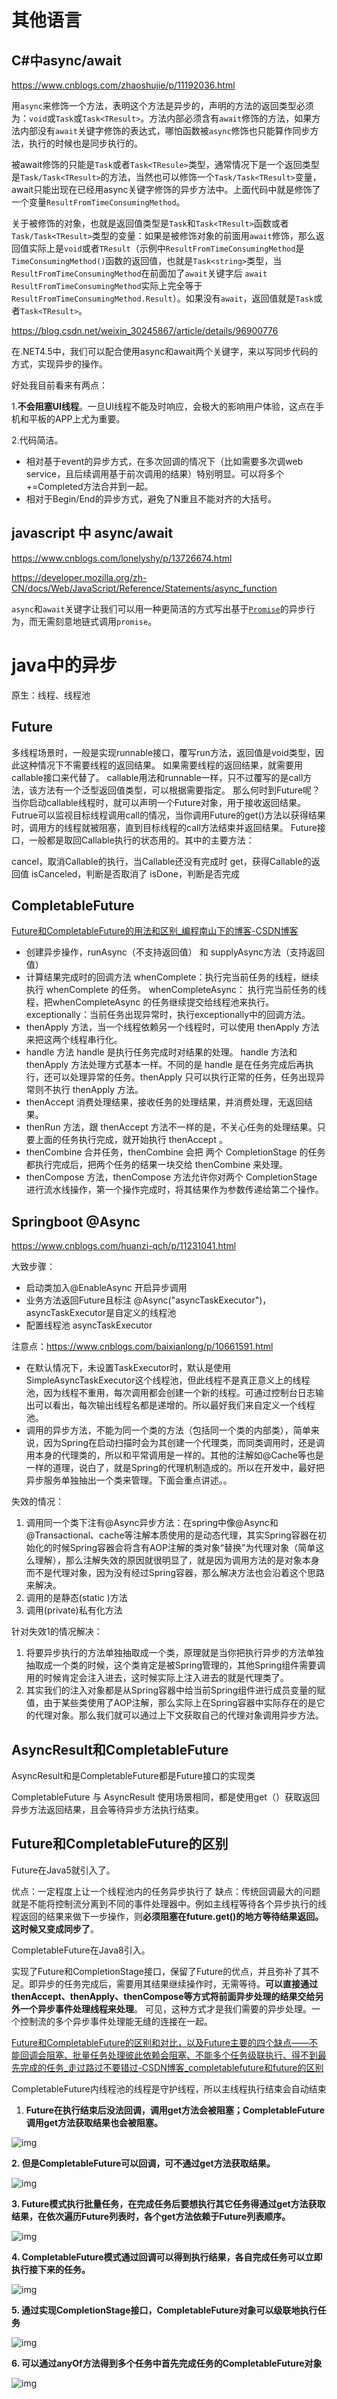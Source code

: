# 其他语言

## C#中async/await

https://www.cnblogs.com/zhaoshujie/p/11192036.html

用`async`来修饰一个方法，表明这个方法是异步的，声明的方法的返回类型必须为：`void`或`Task`或`Task<TResult>`。方法内部必须含有`await`修饰的方法，如果方法内部没有`await`关键字修饰的表达式，哪怕函数被`async`修饰也只能算作同步方法，执行的时候也是同步执行的。

被await修饰的只能是`Task`或者`Task<TResule>`类型，通常情况下是一个返回类型是`Task/Task<TResult>`的方法，当然也可以修饰一个`Task/Task<TResult>`变量，await只能出现在已经用async关键字修饰的异步方法中。上面代码中就是修饰了一个变量`ResultFromTimeConsumingMethod`。

关于被修饰的对象，也就是返回值类型是`Task`和`Task<TResult>`函数或者`Task/Task<TResult>`类型的变量：如果是被修饰对象的前面用`await`修饰，那么返回值实际上是`void`或者`TResult`（示例中`ResultFromTimeConsumingMethod`是`TimeConsumingMethod()`函数的返回值，也就是`Task<string>`类型，当`ResultFromTimeConsumingMethod`在前面加了`await`关键字后 `await ResultFromTimeConsumingMethod`实际上完全等于 `ResultFromTimeConsumingMethod.Result`）。如果没有`await`，返回值就是`Task`或者`Task<TResult>`。



https://blog.csdn.net/weixin_30245867/article/details/96900776

在.NET4.5中，我们可以配合使用async和await两个关键字，来以写同步代码的方式，实现异步的操作。

好处我目前看来有两点：

1.**不会阻塞UI线程**。一旦UI线程不能及时响应，会极大的影响用户体验，这点在手机和平板的APP上尤为重要。

2.代码简洁。

- 相对基于event的异步方式，在多次回调的情况下（比如需要多次调web service，且后续调用基于前次调用的结果）特别明显。可以将多个+=Completed方法合并到一起。
- 相对于Begin/End的异步方式，避免了N重且不能对齐的大括号。

## javascript 中 async/await

https://www.cnblogs.com/lonelyshy/p/13726674.html

https://developer.mozilla.org/zh-CN/docs/Web/JavaScript/Reference/Statements/async_function

`async`和`await`关键字让我们可以用一种更简洁的方式写出基于[`Promise`](https://developer.mozilla.org/zh-CN/docs/Web/JavaScript/Reference/Global_Objects/Promise)的异步行为，而无需刻意地链式调用`promise`。



# java中的异步

原生：线程、线程池

## Future

多线程场景时，一般是实现runnable接口，覆写run方法，返回值是void类型，因此这种情况下不需要线程的返回结果。 
如果需要线程的返回结果，就需要用callable接口来代替了。 
callable用法和runnable一样，只不过覆写的是call方法，该方法有一个泛型返回值类型，可以根据需要指定。 
那么何时到Future呢？当你启动callable线程时，就可以声明一个Future对象，用于接收返回结果。
Futrue可以监视目标线程调用call的情况，当你调用Future的get()方法以获得结果时，调用方的线程就被阻塞，直到目标线程的call方法结束并返回结果。
Future接口，一般都是取回Callable执行的状态用的。其中的主要方法：

cancel，取消Callable的执行，当Callable还没有完成时
get，获得Callable的返回值
isCanceled，判断是否取消了
isDone，判断是否完成

## CompletableFuture

[Future和CompletableFuture的用法和区别_编程南山下的博客-CSDN博客](https://blog.csdn.net/qq_28908085/article/details/108267347)

-  创建异步操作，runAsync（不支持返回值） 和 supplyAsync方法（支持返回值）
- 计算结果完成时的回调方法
     whenComplete：执行完当前任务的线程，继续执行 whenComplete 的任务。
     whenCompleteAsync： 执行完当前任务的线程，把whenCompleteAsync 的任务继续提交给线程池来执行。
     exceptionally：当前任务出现异常时，执行exceptionally中的回调方法。
- thenApply 方法，当一个线程依赖另一个线程时，可以使用 thenApply 方法来把这两个线程串行化。
- handle 方法
  handle 是执行任务完成时对结果的处理。
  handle 方法和 thenApply 方法处理方式基本一样。不同的是 handle 是在任务完成后再执行，还可以处理异常的任务。thenApply 只可以执行正常的任务，任务出现异常则不执行 thenApply 方法。
- thenAccept 消费处理结果，接收任务的处理结果，并消费处理，无返回结果。
- thenRun 方法，跟 thenAccept 方法不一样的是，不关心任务的处理结果。只要上面的任务执行完成，就开始执行 thenAccept 。
- thenCombine 合并任务，thenCombine 会把 两个 CompletionStage 的任务都执行完成后，把两个任务的结果一块交给 thenCombine 来处理。
- thenCompose 方法，thenCompose 方法允许你对两个 CompletionStage 进行流水线操作，第一个操作完成时，将其结果作为参数传递给第二个操作。

## Springboot @Async

https://www.cnblogs.com/huanzi-qch/p/11231041.html

大致步骤：

- 启动类加入@EnableAsync 开启异步调用
- 业务方法返回Future且标注 @Async("asyncTaskExecutor")，asyncTaskExecutor是自定义的线程池
- 配置线程池 asyncTaskExecutor

注意点：https://www.cnblogs.com/baixianlong/p/10661591.html

- 在默认情况下，未设置TaskExecutor时，默认是使用SimpleAsyncTaskExecutor这个线程池，但此线程不是真正意义上的线程池，因为线程不重用，每次调用都会创建一个新的线程。可通过控制台日志输出可以看出，每次输出线程名都是递增的。所以最好我们来自定义一个线程池。
- 调用的异步方法，不能为同一个类的方法（包括同一个类的内部类），简单来说，因为Spring在启动扫描时会为其创建一个代理类，而同类调用时，还是调用本身的代理类的，所以和平常调用是一样的。其他的注解如@Cache等也是一样的道理，说白了，就是Spring的代理机制造成的。所以在开发中，最好把异步服务单独抽出一个类来管理。下面会重点讲述。。

失效的情况：

1. 调用同一个类下注有@Async异步方法：在spring中像@Async和@Transactional、cache等注解本质使用的是动态代理，其实Spring容器在初始化的时候Spring容器会将含有AOP注解的类对象“替换”为代理对象（简单这么理解），那么注解失效的原因就很明显了，就是因为调用方法的是对象本身而不是代理对象，因为没有经过Spring容器，那么解决方法也会沿着这个思路来解决。
2. 调用的是静态(static )方法
3. 调用(private)私有化方法

针对失效1的情况解决：

1. 将要异步执行的方法单独抽取成一个类，原理就是当你把执行异步的方法单独抽取成一个类的时候，这个类肯定是被Spring管理的，其他Spring组件需要调用的时候肯定会注入进去，这时候实际上注入进去的就是代理类了。
2. 其实我们的注入对象都是从Spring容器中给当前Spring组件进行成员变量的赋值，由于某些类使用了AOP注解，那么实际上在Spring容器中实际存在的是它的代理对象。那么我们就可以通过上下文获取自己的代理对象调用异步方法。

## AsyncResult和CompletableFuture

AsyncResult和是CompletableFuture都是Future接口的实现类

CompletableFuture 与 AsyncResult  使用场景相同，都是使用get（）获取返回异步方法返回结果，且会等待异步方法执行结束。

## Future和CompletableFuture的区别

Future在Java5就引入了。

优点：一定程度上让一个线程池内的任务异步执行了
缺点：传统回调最大的问题就是不能将控制流分离到不同的事件处理器中。例如主线程等待各个异步执行的线程返回的结果来做下一步操作，则**必须阻塞在future.get()的地方等待结果返回。这时候又变成同步了**。

CompletableFuture在Java8引入。

实现了Future和CompletionStage接口，保留了Future的优点，并且弥补了其不足。即异步的任务完成后，需要用其结果继续操作时，无需等待。**可以直接通过thenAccept、thenApply、thenCompose等方式将前面异步处理的结果交给另外一个异步事件处理线程来处理**。
可见，这种方式才是我们需要的异步处理。一个控制流的多个异步事件处理能无缝的连接在一起。

[Future和CompletableFuture的区别和对比，以及Future主要的四个缺点——不能回调会阻塞、批量任务处理彼此依赖会阻塞、不能多个任务级联执行、得不到最先完成的任务_走过路过不要错过-CSDN博客_completablefuture和future的区别](https://blog.csdn.net/yldmkx/article/details/117308334)

CompletableFuture内线程池的线程是守护线程，所以主线程执行结束会自动结束

1. **Future在执行结束后没法回调，调用get方法会被阻塞；CompletableFuture调用get方法获取结果也会被阻塞。**

![img](images/异步/20210527000037309.png)

**2. 但是CompletableFuture可以回调，可不通过get方法获取结果。**

![img](images/异步/20210526235757695.png)

**3. Future模式执行批量任务，在完成任务后要想执行其它任务得通过get方法获取结果，在依次遍历Future列表时，各个get方法依赖于Future列表顺序。**

![img](images/异步/20210527004715538.png)

**4. CompletableFuture模式通过回调可以得到执行结果，各自完成任务可以立即执行接下来的任务。**

![img](images/异步/20210527005510171.png)

**5. 通过实现CompletionStage接口，CompletableFuture对象可以级联地执行任务**

![img](images/异步/20210527133949829.png)



**6. 可以通过anyOf方法得到多个任务中首先完成任务的CompletableFuture对象**

![img](images/异步/20210527140720327.png)